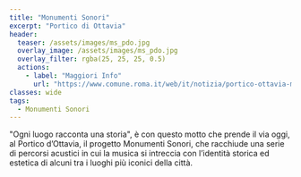 ```yaml
---
title: "Monumenti Sonori"
excerpt: "Portico di Ottavia"
header:
  teaser: /assets/images/ms_pdo.jpg
  overlay_image: /assets/images/ms_pdo.jpg
  overlay_filter: rgba(25, 25, 25, 0.5)
  actions:
    - label: "Maggiori Info"
      url: "https://www.comune.roma.it/web/it/notizia/portico-ottavia-monumenti-sonori-2024.page"
classes: wide
tags: 
  - Monumenti Sonori
---
```


"Ogni luogo racconta una storia", è con questo motto che prende il via oggi, al Portico d’Ottavia, il progetto Monumenti Sonori, che racchiude una serie di percorsi acustici in cui la musica si intreccia con l’identità storica ed estetica di alcuni tra i luoghi più iconici della città.

 